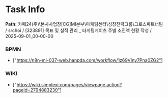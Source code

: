 # Task Info

**Path:** 카페24(주)\본사사업장\[CG]MI본부\마케팅센터\성장전략그룹\그로스파트너팀 / srchoi / [323891] 목표 및 실적 관리 _ 타게팅게이츠 주별 소진액 현황 작성 / 2025-09-01_00-00-00

### BPMN
- ["https://n8n-mi-037-web.hanpda.com/workflow/1z69VIny7Pna0ZG2"]

### WIKI
- ["https://wiki.simplexi.com/pages/viewpage.action?pageId=2794883230"]

